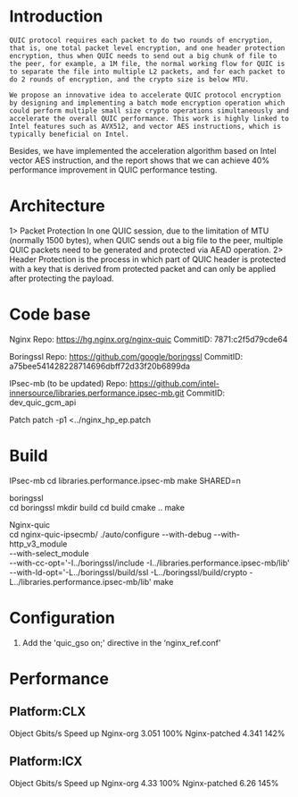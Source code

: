

Introduction
===========
    QUIC protocol requires each packet to do two rounds of encryption, that is, one total packet level encryption, and one header protection encryption, thus when QUIC needs to send out a big chunk of file to the peer, for example, a 1M file, the normal working flow for QUIC is to separate the file into multiple L2 packets, and for each packet to do 2 rounds of encryption, and the crypto size is below MTU. 

    We propose an innovative idea to accelerate QUIC protocol encryption by designing and implementing a batch mode encryption operation which could perform multiple small size crypto operations simultaneously and accelerate the overall QUIC performance. This work is highly linked to Intel features such as AVX512, and vector AES instructions, which is typically beneficial on Intel. 

Besides, we have implemented the acceleration algorithm based on Intel vector AES instruction, and the report shows that we can achieve 40% performance improvement in QUIC performance testing.  

Architecture
===========
1> Packet Protection
    In one QUIC session, due to the limitation of MTU (normally 1500 bytes), when QUIC sends out a big file to the peer, multiple QUIC packets need to be generated and protected via AEAD operation.
2> Header Protection
    is the process in which part of QUIC header is protected with a key that is derived from protected packet and can only be applied after protecting the payload. 


Code base
=========
Nginx
    Repo: https://hg.nginx.org/nginx-quic
    CommitID: 7871:c2f5d79cde64

Boringssl
    Repo: https://github.com/google/boringssl
    CommitID: a75bee541428228714696dbff72d33f20b6899da

IPsec-mb (to be updated)
    Repo: https://github.com/intel-innersource/libraries.performance.ipsec-mb.git
    CommitID: dev_quic_gcm_api

Patch
    patch -p1 <../nginx_hp_ep.patch

Build
=====
IPsec-mb
    cd libraries.performance.ipsec-mb
    make SHARED=n

boringssl	
    cd boringssl
    mkdir build
    cd build
    cmake ..
    make

Nginx-quic	
    cd nginx-quic-ipsecmb/
    ./auto/configure --with-debug --with-http_v3_module \
            --with-select_module \
            --with-cc-opt='-I../boringssl/include -I../libraries.performance.ipsec-mb/lib'  \
            --with-ld-opt='-L../boringssl/build/ssl -L../boringssl/build/crypto -L../libraries.performance.ipsec-mb/lib'
    make

Configuration
=============
1. Add the 'quic_gso on;' directive in the ‘nginx_ref.conf’ 


Performance
===========
Platform:CLX
-----------
Object              Gbits/s     Speed up
Nginx-org           3.051        100%
Nginx-patched       4.341        142%

Platform:ICX
------------
Object              Gbits/s     Speed up
Nginx-org           4.33        100%
Nginx-patched       6.26        145%


